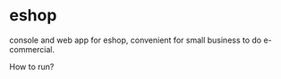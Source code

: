 # eshop
console and web app for eshop, convenient for small business to do e-commercial.

How to run?
